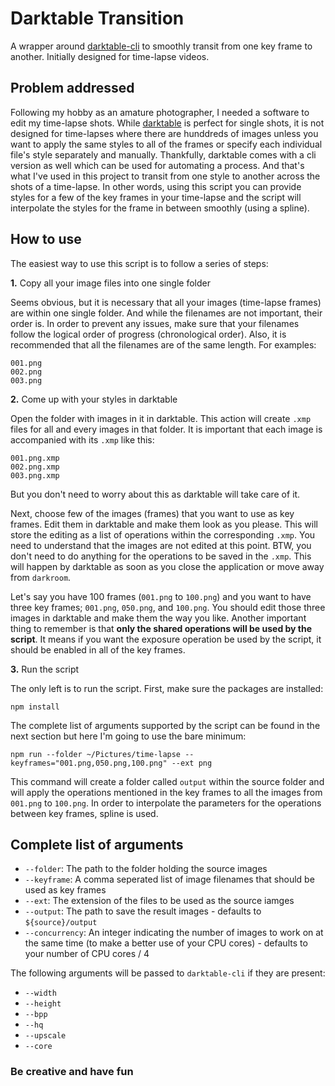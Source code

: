 # Darktable Transition
A wrapper around [darktable-cli](https://www.darktable.org/usermanual/en/overview_chapter.html#darktable_cli_commandline_parameters) to smoothly transit from one key frame to another. Initially designed for time-lapse videos.

## Problem addressed
Following my hobby as an amature photographer, I needed a software to edit my time-lapse shots. While [darktable](https://www.darktable.org/) is perfect for single shots, it is not designed for time-lapses where there are hunddreds of images unless you want to apply the same styles to all of the frames or specify each individual file's style separately and manually. Thankfully, darktable comes with a cli version as well which can be used for automating a process. And that's what I've used in this project to transit from one style to another across the shots of a time-lapse. In other words, using this script you can provide styles for a few of the key frames in your time-lapse and the script will interpolate the styles for the frame in between smoothly (using a spline).

## How to use
The easiest way to use this script is to follow a series of steps:

**1.** Copy all your image files into one single folder

Seems obvious, but it is necessary that all your images (time-lapse frames) are within one single folder. And while the filenames are not important, their order is. In order to prevent any issues, make sure that your filenames follow the logical order of progress (chronological order). Also, it is recommended that all the filenames are of the same length. For examples:
```
001.png
002.png
003.png
```

**2.** Come up with your styles in darktable

Open the folder with images in it in darktable. This action will create `.xmp` files for all and every images in that folder. It is important that each image is accompanied with its `.xmp` like this:

```
001.png.xmp
002.png.xmp
003.png.xmp
```

But you don't need to worry about this as darktable will take care of it.

Next, choose few of the images (frames) that you want to use as key frames. Edit them in darktable and make them look as you please. This will store the editing as a list of operations within the corresponding `.xmp`. You need to understand that the images are not edited at this point. BTW, you don't need to do anything for the operations to be saved in the `.xmp`. This will happen by darktable as soon as you close the application or move away from `darkroom`.

Let's say you have 100 frames (`001.png` to `100.png`) and you want to have three key frames; `001.png`, `050.png`, and `100.png`. You should edit those three images in darktable and make them the way you like. Another important thing to remember is that **only the shared operations will be used by the script**. It means if you want the exposure operation be used by the script, it should be enabled in all of the key frames.

**3.** Run the script

The only left is to run the script. First, make sure the packages are installed:

```
npm install
```

The complete list of arguments supported by the script can be found in the next section but here I'm going to use the bare minimum:

```
npm run --folder ~/Pictures/time-lapse --keyframes="001.png,050.png,100.png" --ext png
```

This command will create a folder called `output` within the source folder and will apply the operations mentioned in the key frames to all the images from `001.png` to `100.png`. In order to interpolate the parameters for the operations between key frames, spline is used.

## Complete list of arguments

* `--folder`: The path to the folder holding the source images
* `--keyframe`: A comma seperated list of image filenames that should be used as key frames
* `--ext`: The extension of the files to be used as the source iamges
* `--output`: The path to save the result images - defaults to `${source}/output`
* `--concurrency`: An integer indicating the number of images to work on at the same time (to make a better use of your CPU cores) - defaults to your number of CPU cores / 4

The following arguments will be passed to `darktable-cli` if they are present:

* `--width`
* `--height`
* `--bpp`
* `--hq`
* `--upscale`
* `--core`

### Be creative and have fun
